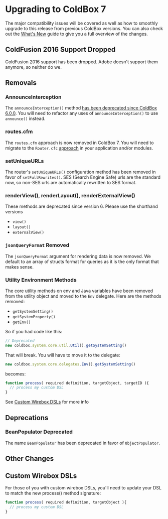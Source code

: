 # Upgrading to ColdBox 7

The major compatibility issues will be covered as well as how to smoothly upgrade to this release from previous ColdBox versions. You can also check out the [What's New](whats-new-with-7.0.0.md) guide to give you a full overview of the changes.

## ColdFusion 2016 Support Dropped

ColdFusion 2016 support has been dropped. Adobe doesn't support them anymore, so neither do we.

## Removals

### AnnounceInterception

The `announceInterception()` method [has been deprecated since ColdBox 6.0.0](https://coldbox.ortusbooks.com/v/v6.x/intro/release-history/whats-new-with-6.0.0#announceinterception-processstate-deprecated). You will need to refactor any uses of `announceInterception()` to use `announce()` instead.

### routes.cfm

The `routes.cfm` approach is now removed in ColdBox 7. You will need to migrate to the `Router.cfc` [approach](../../the-basics/routing/) in your application and/or modules.

### setUniqueURLs

The router's `setUniqueURLs()` configuration method has been removed in favor of `setFullRewrites()`. SES (Search Engine Safe) urls are the standard now, so non-SES urls are automatically rewritten to SES format.

### renderView(), renderLayout(), renderExternalView()

These methods are deprecated since version 6. Please use the shorthand versions

* `view()`
* `layout()`
* `externalView()`

### `jsonQueryFormat` Removed

The `jsonQueryFormat` argument for rendering data is now removed. We default to an array of structs format for queries as it is the only format that makes sense.

### Utility Environment Methods

The core utility methods on env and Java variables have been removed from the utility object and moved to the `Env` delegate.  Here are the methods removed:

* `getSystemSetting()`
* `getSystemProperty()`
* `getEnv()`

So if you had code like this:

```javascript
// Deprecated
new coldbox.system.core.util.Util().getSystemSetting()
```

That will break.  You will have to move it to the delegate:

```javascript
new coldbox.system.core.delegates.Env().getSystemSetting()
```

becomes:

```js
function process( required definition, targetObject, targetID ){
  // process my custom DSL
}
```

See [Custom Wirebox DSLs](https://wirebox.ortusbooks.com/extending-wirebox/custom-dsl/the-dsl-builder-interface) for more info

## Deprecations

### BeanPopulator Deprecated

The name `BeanPopulator` has been deprecated in favor of `ObjectPopulator`.

## Other Changes

## Custom Wirebox DSLs

For those of you with custom wirebox DSLs, you'll need to update your DSL to match the new process() method signature:

```js
function process( required definition, targetObject ){
  // process my custom DSL
}
```

